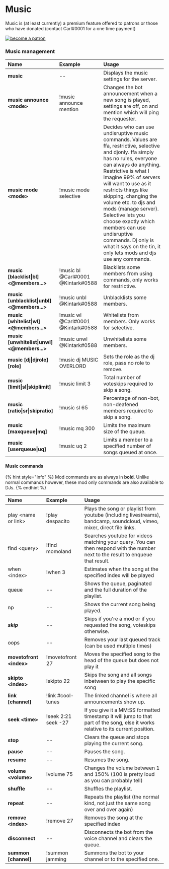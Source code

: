 # Music



Music is \(at least currently\) a premium feature offered to patrons or those who have donated \(contact Carl\#0001 for a one time payment\)

[![become a patron](https://c5.patreon.com/external/logo/become_a_patron_button.png)](https://www.patreon.com/bePatron?u=11251319)

### Music management

| Name | Example | Usage |
| :--- | :--- | :--- |
| **music** | -- | Displays the music settings for the server. |
| **music announce &lt;mode&gt;** | !music announce mention | Changes the bot announcement when a new song is played, settings are off, on and mention which will ping the requester. |
| **music mode &lt;mode&gt;** | !music mode selective | Decides who can use undisruptive music commands. Values are ffa, restrictive, selective and djonly. ffa simply has no rules, everyone can always do anything. Restrictive is what I imagine 99% of servers will want to use as it restricts things like skipping, changing the volume etc. to djs and mods \(manage server\). Selective lets you choose exactly which members can use undisruptive commands. Dj only is what it says on the tin, it only lets mods and djs use any commands. |
| **music \[blacklist\|bl\] &lt;@members...&gt;** | !music bl @Carl\#0001 @Kintark\#0588 | Blacklists some members from using commands, only works for restrictive. |
| **music \[unblacklist\|unbl\] &lt;@members...&gt;**  | !music unbl @Kintark\#0588 | Unblacklists some members. |
| **music \[whitelist\|wl\] &lt;@members...&gt;** | !music wl @Carl\#0001 @Kintark\#0588 | Whitelists from members. Only works for selective. |
| **music \[unwhitelist\|unwl\] &lt;@members...&gt;** | !music unwl @Kintark\#0588 | Unwhitelists some members. |
| **music \[dj\|djrole\] \[role\]** | !music dj MUSIC OVERLORD | Sets the role as the dj role, pass no role to remove. |
| **music \[limit\|sl\|skiplimit\]**  | !music limit 3 | Total number of voteskips required to skip a song. |
| **music \[ratio\|sr\|skipratio\]**  | !music sl 65 | Percentage of non-bot, non-deafened members required to skip a song. |
| **music \[maxqueue\|mq\]**  | !music mq 300 | Limits the maximum size of the queue. |
| **music \[userqueue\|uq\]**  | !music uq 2 | Limits a member to a specified number of songs queued at once. |

#### Music commands

{% hint style="info" %}
Mod commands are as always in **bold**. Unlike normal commands however, these mod only commands are also available to DJs.
{% endhint %}

| Name | Example | Usage |
| :--- | :--- | :--- |
| play &lt;name or link&gt; | !play despacito | Plays the song or playlist from youtube \(including livestreams\), bandcamp, soundcloud, vimeo, mixer, direct file links. |
| find &lt;query&gt; | !find momoland | Searches youtube for videos matching your query. You can then respond with the number next to the result to enqueue that result. |
| when &lt;index&gt; | !when 3 | Estimates when the song at the specified index will be played |
| queue | -- | Shows the queue, paginated and the full duration of the playlist. |
| np | -- | Shows the current song being played. |
| _**skip**_ | -- | Skips if you're a mod or if you requested the song, voteskips otherwise. |
| oops | -- | Removes your last queued track \(can be used multiple times\) |
| **movetofront &lt;index&gt;**  | !movetofront 27 | Moves the specified song to the head of the queue but does not play it |
| **skipto &lt;index&gt;**  | !skipto 22 | Skips the song and all songs inbetween to play the specific song |
| **link \[channel\]** | !link \#cool-tunes | The linked channel is where all announcements show up. |
| **seek &lt;time&gt;** | !seek 2:21 seek -27 | If you give it a MM:SS formatted timestamp it will jump to that part of the song, else it works relative to its current position. |
| **stop** | -- | Clears the queue and stops playing the current song. |
| **pause** | -- | Pauses the song. |
| **resume** | -- | Resumes the song. |
| **volume &lt;volume&gt;** | !volume 75 | Changes the volume between 1 and 150% \(100 is pretty loud as you can probably tell\) |
| **shuffle** | -- | Shuffles the playlist. |
| **repeat** | -- | Repeats the playlist \(the normal kind, not just the same song over and over again\) |
| **remove &lt;index&gt;**  | !remove 27 | Removes the song at the specified index |
| **disconnect** | -- | Disconnects the bot from the voice channel and clears the queue. |
| **summon \[channel\]** | !summon jamming | Summons the bot to your channel or to the specified one. |

